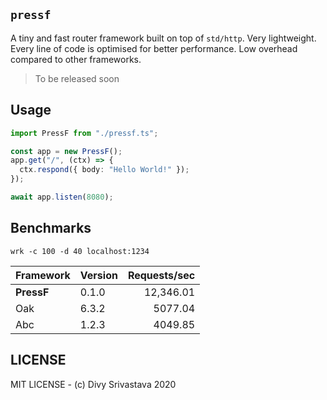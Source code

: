 ## `pressf`

A tiny and fast router framework built on top of `std/http`. Very lightweight. Every line of code is optimised for better performance. Low overhead compared to other frameworks.

> To be released soon

## Usage

```typescript
import PressF from "./pressf.ts";

const app = new PressF();
app.get("/", (ctx) => {
  ctx.respond({ body: "Hello World!" });
});

await app.listen(8080);
```

## Benchmarks

`wrk -c 100 -d 40 localhost:1234`

| Framework  | Version | Requests/sec |
| :--------- | :------ | -----------: |
| **PressF** | 0.1.0   |    12,346.01 |
| Oak        | 6.3.2   |      5077.04 |
| Abc        | 1.2.3   |      4049.85 |

## LICENSE

MIT LICENSE - (c) Divy Srivastava 2020
